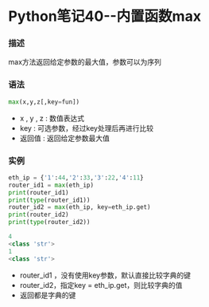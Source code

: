 # Python笔记40--内置函数max

### 描述

max方法返回给定参数的最大值，参数可以为序列

### 语法

```python
max(x,y,z[,key=fun])
```

+ x , y , z : 数值表达式
+ key : 可选参数，经过key处理后再进行比较
+ 返回值 : 返回给定参数最大值

### 实例

```python
eth_ip = {'1':44,'2':33,'3':22,'4':11}
router_id1 = max(eth_ip)
print(router_id1)
print(type(router_id1))
router_id2 = max(eth_ip, key=eth_ip.get)
print(router_id2)
print(type(router_id2))
```

```python
4
<class 'str'>
1
<class 'str'>
```

+ router_id1 ，没有使用key参数，默认直接比较字典的键
+ router_id2，指定key = eth_ip.get，则比较字典的值
+ 返回都是字典的键
